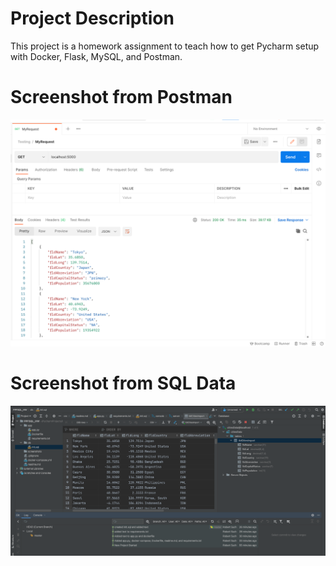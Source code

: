 # Project Description
This project is a homework assignment to teach how to get Pycharm setup with Docker, Flask, MySQL, and Postman.

# Screenshot from Postman
![postman request output](screenshots/postman.png)
# Screenshot from SQL Data
![pycharm data query](screenshots/query.png)